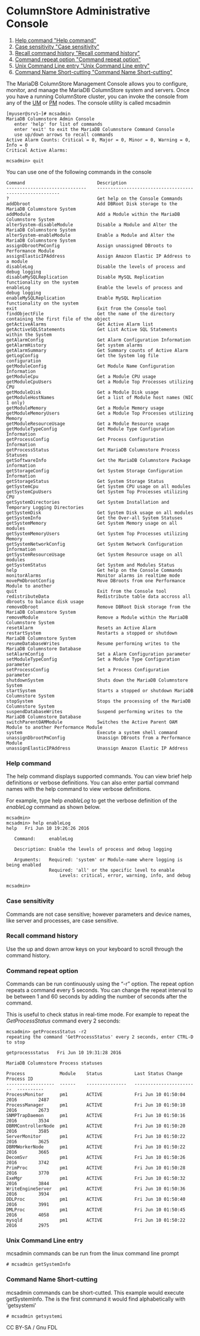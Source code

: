 
# ColumnStore Administrative Console

 
1. [Help command "Help command"](#help-command)
1. [Case sensitivity "Case sensitivity"](#case-sensitivity)
1. [Recall command history "Recall command history"](#recall-command-history)
1. [Command repeat option "Command repeat option"](#command-repeat-option)
1. [Unix Command Line entry "Unix Command Line entry"](#unix-command-line-entry)
1. [Command Name Short-cutting "Command Name Short-cutting"](#command-name-short-cutting)





The MariaDB ColumnStore Management Console allows you to configure, monitor, and manage the MariaDB ColumnStore system and servers. 
Once you have a running ColumnStore cluster, you can invoke the console from any of the [UM](../../columnstore-architecture/columnstore-user-module.md) or [PM](../../columnstore-architecture/columnstore-performance-module.md) nodes. The console utility is called mcsadmin


```
[myuser@srv1~]# mcsadmin
MariaDB Columnstore Admin Console
   enter 'help' for list of commands
   enter 'exit' to exit the MariaDB Columnstore Command Console
   use up/down arrows to recall commands
Active Alarm Counts: Critical = 0, Major = 0, Minor = 0, Warning = 0, Info = 0
Critical Active Alarms:

mcsadmin> quit
```

You can use one of the following commands in the console


```
Command                           Description
------------------------------    --------------------------------------------------------
?                                 Get help on the Console Commands
addDbroot                         Add DBRoot Disk storage to the MariaDB Columnstore System
addModule                         Add a Module within the MariaDB Columnstore System
alterSystem-disableModule         Disable a Module and Alter the MariaDB Columnstore System
alterSystem-enableModule          Enable a Module and Alter the MariaDB Columnstore System
assignDbrootPmConfig              Assign unassigned DBroots to Performance Module
assignElasticIPAddress            Assign Amazon Elastic IP Address to a module
disableLog                        Disable the levels of process and debug logging
disableMySQLReplication           Disable MySQL Replication functionality on the system
enableLog                         Enable the levels of process and debug logging
enableMySQLReplication            Enable MySQL Replication functionality on the system
exit                              Exit from the Console tool
findObjectFile                    Get the name of the directory containing the first file of the object
getActiveAlarms                   Get Active Alarm list
getActiveSQLStatements            Get List Active SQL Statements within the System
getAlarmConfig                    Get Alarm Configuration Information
getAlarmHistory                   Get system alarms
getAlarmSummary                   Get Summary counts of Active Alarm
getLogConfig                      Get the System log file configuration
getModuleConfig                   Get Module Name Configuration Information
getModuleCpu                      Get a Module CPU usage
getModuleCpuUsers                 Get a Module Top Processes utilizing CPU
getModuleDisk                     Get a Module Disk usage
getModuleHostNames                Get a list of Module host names (NIC 1 only)
getModuleMemory                   Get a Module Memory usage
getModuleMemoryUsers              Get a Module Top Processes utilizing Memory
getModuleResourceUsage            Get a Module Resource usage
getModuleTypeConfig               Get Module Type Configuration Information
getProcessConfig                  Get Process Configuration Information
getProcessStatus                  Get MariaDB Columnstore Process Statuses
getSoftwareInfo                   Get the MariaDB Columnstore Package information
getStorageConfig                  Get System Storage Configuration Information
getStorageStatus                  Get System Storage Status
getSystemCpu                      Get System CPU usage on all modules
getSystemCpuUsers                 Get System Top Processes utilizing CPU
getSystemDirectories              Get System Installation and Temporary Logging Directories
getSystemDisk                     Get System Disk usage on all modules
getSystemInfo                     Get the Over-all System Statuses
getSystemMemory                   Get System Memory usage on all modules
getSystemMemoryUsers              Get System Top Processes utilizing Memory
getSystemNetworkConfig            Get System Network Configuration Information
getSystemResourceUsage            Get System Resource usage on all modules
getSystemStatus                   Get System and Modules Status
help                              Get help on the Console Commands
monitorAlarms                     Monitor alarms in realtime mode
movePmDbrootConfig                Move DBroots from one Performance Module to another
quit                              Exit from the Console tool
redistributeData                  Redistribute table data accross all dbroots to balance disk usage
removeDbroot                      Remove DBRoot Disk storage from the MariaDB Columnstore System
removeModule                      Remove a Module within the MariaDB Columnstore System
resetAlarm                        Resets an Active Alarm
restartSystem                     Restarts a stopped or shutdown MariaDB Columnstore System
resumeDatabaseWrites              Resume performing writes to the MariaDB Columnstore Database
setAlarmConfig                    Set a Alarm Configuration parameter
setModuleTypeConfig               Set a Module Type Configuration parameter
setProcessConfig                  Set a Process Configuration parameter
shutdownSystem                    Shuts down the MariaDB Columnstore System
startSystem                       Starts a stopped or shutdown MariaDB Columnstore System
stopSystem                        Stops the processing of the MariaDB Columnstore System
suspendDatabaseWrites             Suspend performing writes to the MariaDB Columnstore Database
switchParentOAMModule             Switches the Active Parent OAM Module to another Performance Module
system                            Execute a system shell command
unassignDbrootPmConfig            Unassign DBroots from a Performance Module
unassignElasticIPAddress          Unassign Amazon Elastic IP Address
```

### Help command


The help command displays supported commands. You can view brief help definitions or verbose definitions. You can also enter partial command names with the help command to view verbose definitions.


For example, type help *enableLog* to get the verbose definition of the *enableLog* command as shown below.


```
mcsadmin> 
mcsadmin> help enableLog
help   Fri Jun 10 19:26:26 2016

   Command:     enableLog

   Description: Enable the levels of process and debug logging

   Arguments:   Required: 'system' or Module-name where logging is being enabled
                Required: 'all' or the specific level to enable
                    Levels: critical, error, warning, info, and debug

mcsadmin>
```

### Case sensitivity


Commands are not case sensitive; however parameters and device names, like server and processes, are
case sensitive.


### Recall command history


Use the up and down arrow keys on your keyboard to scroll through the command history.


### Command repeat option


Commands can be run continuously using the “-r” option. 
The repeat option repeats a command every 5 seconds. You can change the repeat interval to be between 1 and 60 seconds by adding the number of seconds after the command.


This is useful to check status in real-time mode. For example to repeat the *GetProcessStatus* command every 2 seconds:


```
mcsadmin> getProcessStatus -r2
repeating the command 'GetProcessStatus' every 2 seconds, enter CTRL-D to stop

getprocessstatus   Fri Jun 10 19:31:28 2016

MariaDB Columnstore Process statuses

Process             Module    Status            Last Status Change        Process ID
------------------  ------    ---------------   ------------------------  ----------
ProcessMonitor      pm1       ACTIVE            Fri Jun 10 01:50:04 2016        2487
ProcessManager      pm1       ACTIVE            Fri Jun 10 01:50:10 2016        2673
SNMPTrapDaemon      pm1       ACTIVE            Fri Jun 10 01:50:16 2016        3534
DBRMControllerNode  pm1       ACTIVE            Fri Jun 10 01:50:20 2016        3585
ServerMonitor       pm1       ACTIVE            Fri Jun 10 01:50:22 2016        3625
DBRMWorkerNode      pm1       ACTIVE            Fri Jun 10 01:50:22 2016        3665
DecomSvr            pm1       ACTIVE            Fri Jun 10 01:50:26 2016        3742
PrimProc            pm1       ACTIVE            Fri Jun 10 01:50:28 2016        3770
ExeMgr              pm1       ACTIVE            Fri Jun 10 01:50:32 2016        3844
WriteEngineServer   pm1       ACTIVE            Fri Jun 10 01:50:36 2016        3934
DDLProc             pm1       ACTIVE            Fri Jun 10 01:50:40 2016        3991
DMLProc             pm1       ACTIVE            Fri Jun 10 01:50:45 2016        4058
mysqld              pm1       ACTIVE            Fri Jun 10 01:50:22 2016        2975
```

### Unix Command Line entry


mcsadmin commands can be run from the linux command line prompt


```
# mcsadmin getSystemInfo
```

### Command Name Short-cutting


mcsadmin commands can be short-cutted. This example would execute getSystemInfo. The is the first command it would find alphabetically with 'getsystemi'


```
# mcsadmin getsystemi
```


CC BY-SA / Gnu FDL

